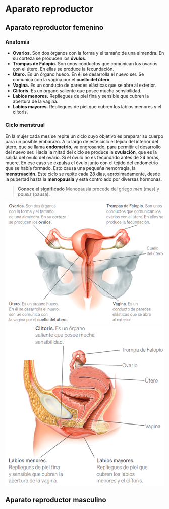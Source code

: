 # Aparato reproductor

## Aparato reproductor femenino

### Anatomía

* **Ovarios.** Son dos órganos con la forma y el tamaño de una almendra. En su corteza se producen los **óvulos**.
* **Trompas de Falopio.** Son unos conductos que comunican los ovarios con el útero. En ellas se produce la fecundación.
* **Útero.** Es un órgano hueco. En él se desarrolla el nuevo ser. Se comunica con la vagina por el **cuello del útero**.
* **Vagina.** Es un conducto de paredes elásticas que se abre al exterior.
* **Clítoris.** Es un órgano saliente que posee mucha sensibilidad.
* **Labios menores.** Repliegues de piel fina y sensible que cubren la abertura de la vagina.
* **Labios mayores.** Repliegues de piel que cubren los labios menores y el clítoris.

### Ciclo menstrual

En la mujer cada mes se repite un ciclo cuyo objetivo es preparar su cuerpo para un posible embarazo. A lo largo de este ciclo el tejido del interior del útero, que se llama **endometrio**, va engrosando, para permitir el desarrollo del nuevo ser. Hacia la mitad del ciclo se produce la **ovulación**, que es la salida del óvulo del ovario. Si el óvulo no es fecundado antes de 24 horas, muere. En ese caso se expulsa el óvulo junto con el tejido del endometrio que se había formado. Esto causa una pequeña hemorragia, la **menstruación**. Este ciclo se repite cada 28 días, aproximadamente, desde la pubertad hasta la **menopausia** y está controlado por diversas hormonas.

> **Conoce el significado**
> Menopausia procede del griego _men_ (mes) y _pausis_ (pausa).

![feminine-reproductive-anatomy-1.png](../img/feminine-reproductive-anatomy-1.png)
![feminine-reproductive-anatomy-2.png](../img/feminine-reproductive-anatomy-2.png)

## Aparato reproductor masculino

